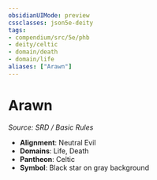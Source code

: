 ```yaml
---
obsidianUIMode: preview
cssclasses: json5e-deity
tags:
- compendium/src/5e/phb
- deity/celtic
- domain/death
- domain/life
aliases: ["Arawn"]
---
```

# Arawn
*Source: SRD / Basic Rules* 

- **Alignment**: Neutral Evil
- **Domains**: Life, Death
- **Pantheon**: Celtic
- **Symbol**: Black star on gray background